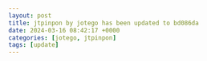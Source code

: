 ```yaml
---
layout: post
title: jtpinpon by jotego has been updated to bd086da
date: 2024-03-16 08:42:17 +0000
categories: [jotego, jtpinpon]
tags: [update]
---
```


